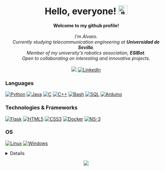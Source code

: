<h1 align="center">Hello, everyone! <img src="" width="28px" alt="👋"></h1>
<p align="center">
    <b>Welcome to my github profile!</b><br><br>
    <i>
        I'm Álvaro.<br>
        Currently studying telecommunication engineering at <b>Universidad de Sevilla</b>.<br>
        Member of my university's robotics association, <b>ESIBot</b>.<br>
        Open to collaborating on interesting and innovative projects.<br>
    </i><br>
    <a href="http://alvarodecastro.com"><img src="https://img.shields.io/badge/Web-444444?style=flat-square&logo=apache&logoColor=white"></a>
    <a href="https://www.linkedin.com/in/alvaro-de-castro/"><img src="https://img.shields.io/badge/LinkedIn-blue?style=flat-square&logo=linkedin" alt="LinkedIn"></a>
</p>

### Languages
[![Python](https://img.shields.io/badge/python-black?style=for-the-badge&logo=python)](https://github.com/Zempui)
[![Java](https://img.shields.io/badge/java-black?style=for-the-badge&logo=openjdk)](https://github.com/Zempui)
[![C](https://img.shields.io/badge/c-black?style=for-the-badge&logo=c)](https://github.com/Zempui)
[![C++](https://img.shields.io/badge/c++-black?style=for-the-badge&logo=cplusplus)](https://github.com/Zempui)
[![Bash](https://img.shields.io/badge/bash-black?style=for-the-badge&logo=gnu-bash&logoColor=white)](https://github.com/Zempui)
[![SQL](https://img.shields.io/badge/sql-black?style=for-the-badge&logo=mysql)](https://github.com/Zempui)
[![Arduino](https://img.shields.io/badge/Arduino-black?style=for-the-badge&logo=Arduino)](https://github.com/Zempui)

### Technologies & Frameworks
[![Flask](https://img.shields.io/badge/flask-black?style=for-the-badge&logo=flask)](https://github.com/Zempui)
[![HTML5](https://img.shields.io/badge/html5-black?style=for-the-badge&logo=html5)](https://github.com/Zempui)
[![CSS3](https://img.shields.io/badge/css3-black?style=for-the-badge&logo=css3)](https://github.com/Zempui)
[![Docker](https://img.shields.io/badge/docker-black?style=for-the-badge&logo=docker)](https://github.com/Zempui)
[![NS-3](https://img.shields.io/badge/ns3-black?style=for-the-badge&logo=cplusplus)](https://github.com/Zempui)

### OS
[![Linux](https://img.shields.io/badge/linux-black?style=for-the-badge&logo=Linux)](https://github.com/Zempui)
[![Windows](https://img.shields.io/badge/Windows-black?style=for-the-badge&logo=Windows)](https://github.com/Zempui)

<details>
<p align="center">
  <a href="https://github.com/Zempui">
    <img src="http://github-profile-summary-cards.vercel.app/api/cards/profile-details?username=Zempui&theme=transparent&count_private=true" />
  </a>
  <a href="https://github.com/Zempui">
    <img src="https://github-readme-streak-stats.herokuapp.com/?user=Zempui&hide_border=true&card_width=338&theme=transparent&count_private=true" />
  </a>
  <a href="https://github.com/Zempui">
    <img src="http://github-profile-summary-cards.vercel.app/api/cards/stats?username=Zempui&theme=transparent&count_private=true" />
  </a>
  <a href="https://github.com/Zempui">    
    <img src="https://github-readme-stats.vercel.app/api/top-langs/?username=Zempui&card_width=699&hide_border=true&theme=transparent&count_private=true" />
  </a>
</p>
</details>

<p align="center">
  <a href="https://github.com/Zempui">
    <img src="https://komarev.com/ghpvc/?username=Zempui&color=blue&style=flat)" />
  </a>
</p>

<!--
<p align="center">
  <img src="https://github-readme-stats.vercel.app/api?username=zempui&show_icons=true&theme=github_dark&hide_border=true&count_private=true" height="200">
  <img src="https://github-readme-stats.vercel.app/api/top-langs/?username=zempui&theme=github_dark&hide_border=true&count_private=true&layout=donut" height="200">
</p>
-->
